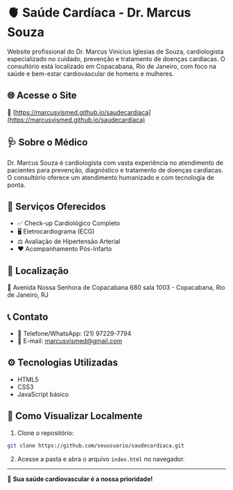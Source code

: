# 🫀 Saúde Cardíaca - Dr. Marcus Souza

Website profissional do Dr. Marcus Vinicius Iglesias de Souza, cardiologista especializado no cuidado, prevenção e tratamento de doenças cardíacas. O consultório está localizado em Copacabana, Rio de Janeiro, com foco na saúde e bem-estar cardiovascular de homens e mulheres.

## 🌐 Acesse o Site

🔗 [https://marcusvismed.github.io/saudecardiaca](https://marcusvismed.github.io/saudecardiaca)

## 🩺 Sobre o Médico

Dr. Marcus Souza é cardiologista com vasta experiência no atendimento de pacientes para prevenção, diagnóstico e tratamento de doenças cardíacas. O consultório oferece um atendimento humanizado e com tecnologia de ponta.

## 💙 Serviços Oferecidos

- ✅ Check-up Cardiológico Completo
- 🖥️ Eletrocardiograma (ECG)
- ⚖️ Avaliação de Hipertensão Arterial
- ❤️ Acompanhamento Pós-Infarto

## 📍 Localização

📍 Avenida Nossa Senhora de Copacabana 680 sala 1003 - Copacabana, Rio de Janeiro, RJ

## 📞 Contato

- 📱 Telefone/WhatsApp: (21) 97229-7794
- 📧 E-mail: marcusvismed@gmail.com

## ⚙️ Tecnologias Utilizadas

- HTML5
- CSS3
- JavaScript básico

## 🚀 Como Visualizar Localmente

1. Clone o repositório:

```bash
git clone https://github.com/seuusuario/saudecardiaca.git
```

2. Acesse a pasta e abra o arquivo `index.html` no navegador.

---

🫶 **Sua saúde cardiovascular é a nossa prioridade!**
